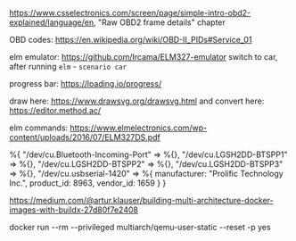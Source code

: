 https://www.csselectronics.com/screen/page/simple-intro-obd2-explained/language/en, "Raw OBD2 frame details" chapter

OBD codes: https://en.wikipedia.org/wiki/OBD-II_PIDs#Service_01

elm emulator: https://github.com/Ircama/ELM327-emulator
switch to car, after running `elm` - `scenario car`

progress bar: https://loading.io/progress/

draw here: https://www.drawsvg.org/drawsvg.html and convert here: https://editor.method.ac/

elm commands: https://www.elmelectronics.com/wp-content/uploads/2016/07/ELM327DS.pdf

%{
  "/dev/cu.Bluetooth-Incoming-Port" => %{},
  "/dev/cu.LGSH2DD-BTSPP1" => %{},
  "/dev/cu.LGSH2DD-BTSPP2" => %{},
  "/dev/cu.LGSH2DD-BTSPP3" => %{},
  "/dev/cu.usbserial-1420" => %{
    manufacturer: "Prolific Technology Inc.",
    product_id: 8963,
    vendor_id: 1659
  }
}

https://medium.com/@artur.klauser/building-multi-architecture-docker-images-with-buildx-27d80f7e2408

docker run --rm --privileged multiarch/qemu-user-static --reset -p yes
